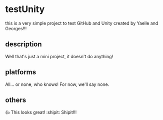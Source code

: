 # testUnity
this is a very simple project to test GitHub and Unity created by Yaelle and Georges!!!

## description
Well that's just a mini project, it doesn't do anything!

## platforms
All... or none, who knows! For now, we'll say none.

## others
:+1: This looks great!
:shipit: Shipit!!!
